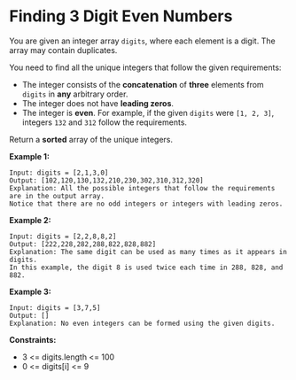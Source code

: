 # Finding 3 Digit Even Numbers

You are given an integer array `digits`, where each element is a digit. The array may contain duplicates.

You need to find all the unique integers that follow the given requirements:

- The integer consists of the **concatenation** of **three** elements from `digits` in **any** arbitrary order.
- The integer does not have **leading zeros**.
- The integer is **even**.
  For example, if the given `digits` were `[1, 2, 3]`, integers `132` and `312` follow the requirements.

Return a **sorted** array of the unique integers.

**Example 1:**

```
Input: digits = [2,1,3,0]
Output: [102,120,130,132,210,230,302,310,312,320]
Explanation: All the possible integers that follow the requirements are in the output array.
Notice that there are no odd integers or integers with leading zeros.
```

**Example 2:**

```
Input: digits = [2,2,8,8,2]
Output: [222,228,282,288,822,828,882]
Explanation: The same digit can be used as many times as it appears in digits.
In this example, the digit 8 is used twice each time in 288, 828, and 882.
```

**Example 3:**

```
Input: digits = [3,7,5]
Output: []
Explanation: No even integers can be formed using the given digits.
```

**Constraints:**

- 3 <= digits.length <= 100
- 0 <= digits[i] <= 9
